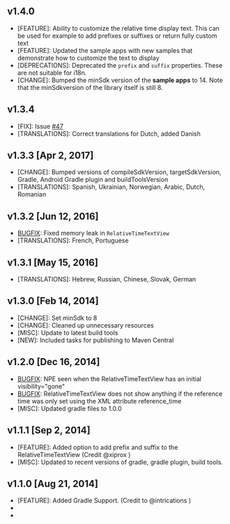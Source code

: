 ## v1.4.0

 - [FEATURE]: Ability to customize the relative time display text. This can be used for example to add prefixes or suffixes or return fully custom text
 - [FEATURE]: Updated the sample apps with new samples that demonstrate how to customize the text to display
 - [DEPRECATIONS]: Deprecated the `prefix` and `suffix` properties. These are not suitable for i18n.
 - [CHANGE]: Bumped the minSdk version of the **sample apps** to 14. Note that the minSdkversion of the library itself is still 8.

## v1.3.4

  - [FIX]: Issue [#47](https://github.com/curioustechizen/android-ago/issues/47)
  - [TRANSLATIONS]: Correct translations for Dutch, added Danish


## v1.3.3 [Apr 2, 2017]

  - [CHANGE]: Bumped versions of compileSdkVersion, targetSdkVersion, Gradle, Android Gradle plugin and buildToolsVersion
  - [TRANSLATIONS]: Spanish, Ukrainian, Norwegian, Arabic, Dutch, Romanian


## v1.3.2 [Jun 12, 2016]

  - [BUGFIX]: Fixed memory leak in `RelativeTimeTextView`
  - [TRANSLATIONS]: French, Portuguese


## v1.3.1 [May 15, 2016]

  - [TRANSLATIONS]: Hebrew, Russian, Chinese, Slovak, German


## v1.3.0 [Feb 14, 2014]

  - [CHANGE]: Set minSdk to 8
  - [CHANGE]: Cleaned up unnecessary resources
  - [MISC]: Update to latest build tools
  - [NEW]: Included tasks for publishing to Maven Central


## v1.2.0 [Dec 16, 2014]

  - [BUGFIX]: NPE seen when the RelativeTimeTextView has an initial visibility="gone"
  - [BUGFIX]: RelativeTimeTextView does not show anything if the reference time was only set using the XML attribute reference_time
  - [MISC]: Updated gradle files to 1.0.0


## v1.1.1 [Sep 2, 2014]

  - [FEATURE]: Added option to add prefix and suffix to the RelativeTimeTextView (Credit @xiprox )
  - [MISC]: Updated to recent versions of gradle, gradle plugin, build tools.



## v1.1.0 [Aug 21, 2014]

  - [FEATURE]: Added Gradle Support. (Credit to @intrications )
  - [BUGFIX]: #2
  - [BUGFIX]: #4

